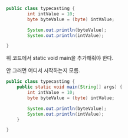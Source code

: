 
```java
public class typecasting {
        int intValue = 10;
        byte byteValue = (byte) intValue;

        System.out.println(byteValue);
        System.out.println(intValue);

}
```

위 코드에서 static void main을 추가해줘야 한다.

안 그러면 어디서 시작하는지 모름.

```java
public class typecasting {
    public static void main(String[] args) {
        int intValue = 10;
        byte byteValue = (byte) intValue;

        System.out.println(byteValue);
        System.out.println(intValue);
    }

}
```